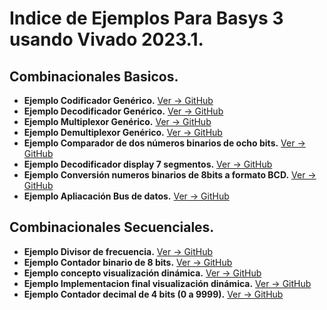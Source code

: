 # **Indice de Ejemplos Para Basys 3 usando Vivado 2023.1.**

## **Combinacionales Basicos.**
* **Ejemplo Codificador Genérico.** [Ver -> GitHub](https://github.com/ceroma1/VHDL-Basys3/tree/main/Combinacionales/Codificador)
* **Ejemplo Decodificador Genérico.** [Ver -> GitHub](https://github.com/ceroma1/VHDL-Basys3/tree/main/Combinacionales/Decodificador)
* **Ejemplo Multiplexor Genérico.** [Ver -> GitHub](https://github.com/ceroma1/VHDL-Basys3/tree/main/Combinacionales/Multiplexor)
* **Ejemplo Demultiplexor Genérico.** [Ver -> GitHub](https://github.com/ceroma1/VHDL-Basys3/tree/main/Combinacionales/Demultiplexor)
* **Ejemplo Comparador de dos números binarios de ocho bits.** [Ver -> GitHub](https://github.com/ceroma1/VHDL-Basys3/tree/main/Combinacionales/ComparadorBinario)
* **Ejemplo Decodificador display 7 segmentos.** [Ver -> GitHub](https://github.com/ceroma1/VHDL-Basys3/tree/main/Combinacionales/Display7segmento)
* **Ejemplo Conversión numeros binarios de 8bits a formato BCD.** [Ver -> GitHub](https://github.com/ceroma1/VHDL-Basys3/tree/main/Combinacionales/BinarioBCD_V1)
* **Ejemplo Apliacación Bus de datos.** [Ver -> GitHub](https://github.com/ceroma1/VHDL-Basys3/tree/main/Combinacionales/Bus_datos)

## **Combinacionales Secuenciales.**
* **Ejemplo Divisor de frecuencia.** [Ver -> GitHub](https://github.com/ceroma1/VHDL-Basys3/tree/main/Secuenciales/DivisorFrecuencia)
* **Ejemplo Contador binario de 8 bits.** [Ver -> GitHub](https://github.com/ceroma1/VHDL-Basys3/tree/main/Secuenciales/ContadorBinario)
* **Ejemplo concepto visualización dinámica.** [Ver -> GitHub](https://github.com/ceroma1/VHDL-Basys3/tree/main/Secuenciales/MuxDisplayMano)
* **Ejemplo Implementacion final visualización dinámica.** [Ver -> GitHub](https://github.com/ceroma1/VHDL-Basys3/tree/main/Secuenciales/MuxDisplayAuto)
* **Ejemplo Contador decimal de 4 bits (0 a 9999).** [Ver -> GitHub](https://github.com/ceroma1/VHDL-Basys3/tree/main/Secuenciales/ContadorDecimal)
